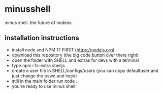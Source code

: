 # minusshell
minus shell. the future of nodeos.

## installation instructions

- install node and NPM 17 FIRST (https://nodejs.org)
- download this repository (the big code button over there right)
- open the folder with SHELL and extras for devs with a terminal
- type npm i fs-extra shelljs
- create a user file in SHELL/configs/users (you can copy defaultuser and just change the pswd and login)
- still in the main folder run node .
- you're ready to use minus shell
